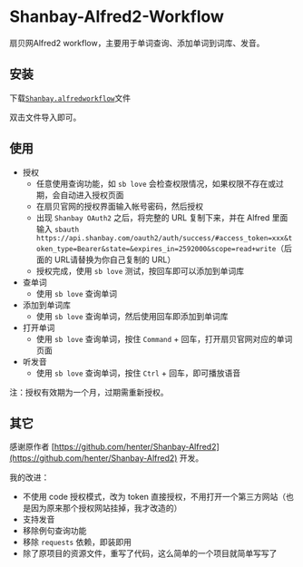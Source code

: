 # Shanbay-Alfred2-Workflow

扇贝网Alfred2 workflow，主要用于单词查询、添加单词到词库、发音。


## 安装

下载[`Shanbay.alfredworkflow`](https://github.com/alswl/shanbay-alfred2/raw/master/Shanbay.alfredworkflow)文件

双击文件导入即可。

## 使用

*   授权
    *   任意使用查询功能，如 `sb love` 会检查权限情况，如果权限不存在或过期，会自动进入授权页面
    *   在扇贝官网的授权界面输入帐号密码，然后授权
    *   出现 `Shanbay OAuth2` 之后，将完整的 URL 复制下来，并在 Alfred 里面输入 `sbauth https://api.shanbay.com/oauth2/auth/success/#access_token=xxx&token_type=Bearer&state=&expires_in=2592000&scope=read+write`（后面的 URL请替换为你自己复制的 URL）
    *   授权完成，使用 `sb love` 测试，按回车即可以添加到单词库
*   查单词
    *   使用 `sb love` 查询单词
*   添加到单词库
    *   使用 `sb love` 查询单词，然后使用回车即添加到单词库
*   打开单词
    *   使用 `sb love` 查询单词，按住 `Command` + 回车，打开扇贝官网对应的单词页面
*   听发音
    *   使用 `sb love` 查询单词，按住 `Ctrl` + 回车，即可播放语音


注：授权有效期为一个月，过期需重新授权。


## 其它

感谢原作者 [https://github.com/henter/Shanbay-Alfred2](https://github.com/henter/Shanbay-Alfred2) 开发。

我的改进：

*   不使用 code 授权模式，改为 token 直接授权，不用打开一个第三方网站（也是因为原来那个授权网站挂掉，我才改造的）
*   支持发音
*   移除例句查询功能
*   移除 `requests` 依赖，即装即用
*   除了原项目的资源文件，重写了代码，这么简单的一个项目就简单写写了
